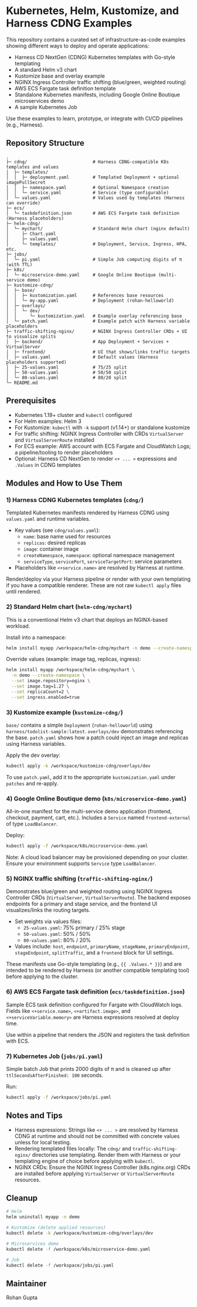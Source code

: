 # Kubernetes, Helm, Kustomize, and Harness CDNG Examples

This repository contains a curated set of infrastructure-as-code examples showing different ways to deploy and operate applications:

- Harness CD NextGen (CDNG) Kubernetes templates with Go-style templating
- A standard Helm v3 chart
- Kustomize base and overlay example
- NGINX Ingress Controller traffic shifting (blue/green, weighted routing)
- AWS ECS Fargate task definition template
- Standalone Kubernetes manifests, including Google Online Boutique microservices demo
- A sample Kubernetes Job

Use these examples to learn, prototype, or integrate with CI/CD pipelines (e.g., Harness).

## Repository Structure

```text
.
├─ cdng/                         # Harness CDNG-compatible K8s templates and values
│  ├─ templates/
│  │  ├─ deployment.yaml         # Templated Deployment + optional imagePullSecret
│  │  ├─ namespace.yaml          # Optional Namespace creation
│  │  └─ service.yaml            # Service (type configurable)
│  └─ values.yaml                # Values used by templates (Harness can override)
├─ ecs/
│  └─ taskdefinition.json        # AWS ECS Fargate task definition (Harness placeholders)
├─ helm-cdng/
│  └─ mychart/                   # Standard Helm chart (nginx default)
│     ├─ Chart.yaml
│     ├─ values.yaml
│     └─ templates/              # Deployment, Service, Ingress, HPA, etc.
├─ jobs/
│  └─ pi.yaml                    # Simple Job computing digits of π (with TTL)
├─ k8s/
│  └─ microservice-demo.yaml     # Google Online Boutique (multi-service demo)
├─ kustomize-cdng/
│  ├─ base/
│  │  ├─ kustomization.yaml      # References base resources
│  │  └─ my-app.yaml             # Deployment (rohan-helloworld)
│  ├─ overlays/
│  │  └─ dev/
│  │     └─ kustomization.yaml   # Example overlay referencing base
│  └─ patch.yaml                 # Example patch with Harness variable placeholders
├─ traffic-shifting-nginx/       # NGINX Ingress Controller CRDs + UI to visualize splits
│  ├─ backend/                   # App Deployment + Services + VirtualServer
│  ├─ frontend/                  # UI that shows/links traffic targets
│  ├─ values.yaml                # Default values (Harness placeholders supported)
│  ├─ 25-values.yaml             # 75/25 split
│  ├─ 50-values.yaml             # 50/50 split
│  └─ 80-values.yaml             # 80/20 split
└─ README.md
```

## Prerequisites

- Kubernetes 1.19+ cluster and `kubectl` configured
- For Helm examples: Helm 3
- For Kustomize: `kubectl` with `-k` support (v1.14+) or standalone kustomize
- For traffic shifting: NGINX Ingress Controller with CRDs `VirtualServer` and `VirtualServerRoute` installed
- For ECS example: AWS account with ECS Fargate and CloudWatch Logs; a pipeline/tooling to render placeholders
- Optional: Harness CD NextGen to render `<+ ... >` expressions and `.Values` in CDNG templates

## Modules and How to Use Them

### 1) Harness CDNG Kubernetes templates (`cdng/`)

Templated Kubernetes manifests rendered by Harness CDNG using `values.yaml` and runtime variables.

- Key values (see `cdng/values.yaml`):
  - `name`: base name used for resources
  - `replicas`: desired replicas
  - `image`: container image
  - `createNamespace`, `namespace`: optional namespace management
  - `serviceType`, `servicePort`, `serviceTargetPort`: service parameters
- Placeholders like `<+service.name>` are resolved by Harness at runtime.

Render/deploy via your Harness pipeline or render with your own templating if you have a compatible renderer. These are not raw `kubectl apply` files until rendered.

### 2) Standard Helm chart (`helm-cdng/mychart`)

This is a conventional Helm v3 chart that deploys an NGINX-based workload.

Install into a namespace:

```bash
helm install myapp /workspace/helm-cdng/mychart -n demo --create-namespace
```

Override values (example: image tag, replicas, ingress):

```bash
helm install myapp /workspace/helm-cdng/mychart \
  -n demo --create-namespace \
  --set image.repository=nginx \
  --set image.tag=1.27 \
  --set replicaCount=2 \
  --set ingress.enabled=true
```

### 3) Kustomize example (`kustomize-cdng/`)

`base/` contains a simple `Deployment` (`rohan-helloworld`) using `harness/todolist-sample:latest`. `overlays/dev` demonstrates referencing the base. `patch.yaml` shows how a patch could inject an image and replicas using Harness variables.

Apply the dev overlay:

```bash
kubectl apply -k /workspace/kustomize-cdng/overlays/dev
```

To use `patch.yaml`, add it to the appropriate `kustomization.yaml` under `patches` and re-apply.

### 4) Google Online Boutique demo (`k8s/microservice-demo.yaml`)

All-in-one manifest for the multi-service demo application (frontend, checkout, payment, cart, etc.). Includes a `Service` named `frontend-external` of type `LoadBalancer`.

Deploy:

```bash
kubectl apply -f /workspace/k8s/microservice-demo.yaml
```

Note: A cloud load balancer may be provisioned depending on your cluster. Ensure your environment supports `Service` type `LoadBalancer`.

### 5) NGINX traffic shifting (`traffic-shifting-nginx/`)

Demonstrates blue/green and weighted routing using NGINX Ingress Controller CRDs (`VirtualServer`, `VirtualServerRoute`). The backend exposes endpoints for a primary and stage service, and the frontend UI visualizes/links the routing targets.

- Set weights via values files:
  - `25-values.yaml`: 75% primary / 25% stage
  - `50-values.yaml`: 50% / 50%
  - `80-values.yaml`: 80% / 20%
- Values include: `host`, `endpoint`, `primaryName`, `stageName`, `primaryEndpoint`, `stageEndpoint`, `splitTraffic`, and a `frontend` block for UI settings.

These manifests use Go-style templating (e.g., `{{ .Values.* }}`) and are intended to be rendered by Harness (or another compatible templating tool) before applying to the cluster.

### 6) AWS ECS Fargate task definition (`ecs/taskdefinition.json`)

Sample ECS task definition configured for Fargate with CloudWatch logs. Fields like `<+service.name>`, `<+artifact.image>`, and `<+serviceVariable.memory>` are Harness expressions resolved at deploy time.

Use within a pipeline that renders the JSON and registers the task definition with ECS.

### 7) Kubernetes Job (`jobs/pi.yaml`)

Simple batch Job that prints 2000 digits of π and is cleaned up after `ttlSecondsAfterFinished: 100` seconds.

Run:

```bash
kubectl apply -f /workspace/jobs/pi.yaml
```

## Notes and Tips

- Harness expressions: Strings like `<+ ... >` are resolved by Harness CDNG at runtime and should not be committed with concrete values unless for local testing.
- Rendering templated files locally: The `cdng/` and `traffic-shifting-nginx/` directories use templating. Render them with Harness or your templating engine of choice before applying with `kubectl`.
- NGINX CRDs: Ensure the NGINX Ingress Controller (k8s.nginx.org) CRDs are installed before applying `VirtualServer` or `VirtualServerRoute` resources.

## Cleanup

```bash
# Helm
helm uninstall myapp -n demo

# Kustomize (delete applied resources)
kubectl delete -k /workspace/kustomize-cdng/overlays/dev

# Microservices demo
kubectl delete -f /workspace/k8s/microservice-demo.yaml

# Job
kubectl delete -f /workspace/jobs/pi.yaml
```

## Maintainer

Rohan Gupta
